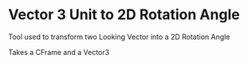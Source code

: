 # Vector 3 Unit to 2D Rotation Angle

Tool used to transform two Looking Vector into a 2D Rotation Angle 

Takes a CFrame and a Vector3
